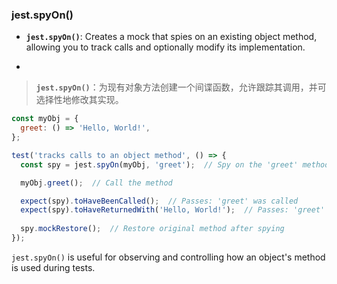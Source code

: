 ### jest.spyOn()

- **`jest.spyOn()`**: Creates a mock that spies on an existing object method, allowing you to track calls and optionally modify its implementation.

- <audio src="..\..\mp3\__`jest.spyOn().mp3"></audio>

> **`jest.spyOn()`**：为现有对象方法创建一个间谍函数，允许跟踪其调用，并可选择性地修改其实现。
>
> <audio src="..\..\mp3\`jest.spyOn()`：.mp3"></audio>

```js
const myObj = {
  greet: () => 'Hello, World!',
};

test('tracks calls to an object method', () => {
  const spy = jest.spyOn(myObj, 'greet');  // Spy on the 'greet' method

  myObj.greet();  // Call the method

  expect(spy).toHaveBeenCalled();  // Passes: 'greet' was called
  expect(spy).toHaveReturnedWith('Hello, World!');  // Passes: 'greet' returned 'Hello, World!'
  
  spy.mockRestore();  // Restore original method after spying
});
```

<audio src="../../../../Downloads/这段代码展示了如何使用 Jes (10).mp3"></audio>

`jest.spyOn()` is useful for observing and controlling how an object's method is used during tests.